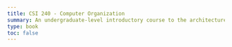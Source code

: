 ```yaml
---
title: CSI 240 - Computer Organization
summary: An undergraduate-level introductory course to the architecture and operation of computing systems, based on S. Schocken's and N. Nisan's Nand to Tetris course. 
type: book
toc: false
---
```

